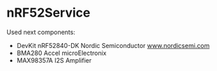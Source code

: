 # nRF52Service
Used next components:
 - DevKit nRF52840-DK Nordic Semiconductor www.nordicsemi.com
 - BMA280 Accel microElectronix
 - MAX98357A I2S Amplifier
